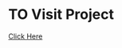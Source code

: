 <h1>TO Visit Project</h1>
<a href=" https://sangampshinde.github.io/Gess-The-Number-Game/">Click Here</a>
